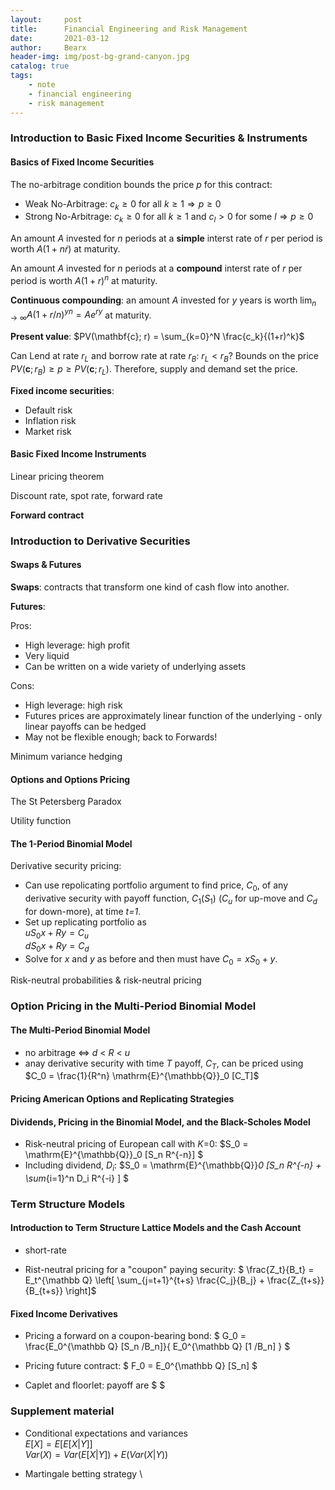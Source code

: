 ```yaml
---
layout:     post
title:      Financial Engineering and Risk Management
date:       2021-03-12
author:     Bearx
header-img: img/post-bg-grand-canyon.jpg
catalog: true
tags:
    - note
    - financial engineering
    - risk management
---
```


### Introduction to Basic Fixed Income Securities & Instruments

#### Basics of Fixed Income Securities

The no-arbitrage condition bounds the price *p* for this contract:

* Weak No-Arbitrage: $c_k \geq 0$ for all $k \geq 1 \Rightarrow p \geq 0$
* Strong No-Arbitrage: $c_k \geq 0$ for all $k \geq 1$ and $c_l>0$ for some $l \Rightarrow p \geq 0$

An amount *A* invested for *n* periods at a __simple__ interst rate of *r* per period is worth $A(1+n\dot r)$ at maturity.

An amount *A* invested for *n* periods at a __compound__ interst rate of *r* per period is worth $A(1+r)^n$ at maturity.

__Continuous compounding__: an amount *A* invested for *y* years is worth $\lim_{n\to \infty} A(1+r/n)^{yn}=A e^{ry}$ at maturity.

__Present value__: $PV(\mathbf{c}; r) = \sum_{k=0}^N \frac{c_k}{(1+r)^k}$

Can Lend at rate $r_L$ and borrow rate at rate $r_B$: $r_L < r_B$? Bounds on the price $PV(\mathbf{c}; r_B) \geq p \geq PV(\mathbf{c}; r_L)$. Therefore, supply and demand set the price.

__Fixed income securities__:

* Default risk
* Inflation risk
* Market risk

#### Basic Fixed Income Instruments

Linear pricing theorem

Discount rate, spot rate, forward rate

__Forward contract__

### Introduction to Derivative Securities

#### Swaps & Futures

__Swaps__: contracts that transform one kind of cash flow into another.

__Futures__: 

Pros:
* High leverage: high profit
* Very liquid
* Can be written on a wide variety of underlying assets

Cons:
* High leverage: high risk
* Futures prices are approximately linear function of the underlying - only linear payoffs can be hedged
* May not be flexible enough; back to Forwards!

Minimum variance hedging

#### Options and Options Pricing

The St Petersberg Paradox

Utility function

#### The 1-Period Binomial Model

Derivative security pricing:
* Can use repolicating portfolio argument to find price, $C_0$, of any derivative security with payoff function, $C_1(S_1)$ ($C_u$ for up-move and $C_d$ for down-more), at time *t=1*.
* Set up replicating portfolio as \
$u S_0 x + Ry = C_u$ \
$d S_0 x + Ry = C_d$
* Solve for *x* and *y* as before and then must have $C_0 = x S_0 + y$.

Risk-neutral probabilities & risk-neutral pricing

### Option Pricing in the Multi-Period Binomial Model

#### The Multi-Period Binomial Model

* no arbitrage <=> *d* < *R* < *u*
* anay derivative security with time *T* payoff, $C_T$, can be priced using $C_0 = \frac{1}{R^n} \mathrm{E}^{\mathbb{Q}}_0 [C_T]$

#### Pricing American Options and Replicating Strategies

#### Dividends, Pricing in the Binomial Model, and the Black-Scholes Model

* Risk-neutral pricing of European call with *K*=0: $S_0 = \mathrm{E}^{\mathbb{Q}}_0 [S_n R^{-n}] $
* Including dividend, $D_i$: $S_0 = \mathrm{E}^{\mathbb{Q}}_0 [S_n R^{-n} + \sum_{i=1}^n D_i R^{-i} ] $


### Term Structure Models

#### Introduction to Term Structure Lattice Models and the Cash Account

* short-rate

* Rist-neutral pricing for a "coupon" paying security: $ \frac{Z_t}{B_t} = E_t^{\mathbb Q} \left[ \sum_{j=t+1}^{t+s} \frac{C_j}{B_j} + \frac{Z_{t+s}}{B_{t+s}}  \right]$

#### Fixed Income Derivatives

* Pricing a forward on a coupon-bearing bond: $ G_0 = \frac{E_0^{\mathbb Q} [S_n /B_n]}{ E_0^{\mathbb Q} [1 /B_n] } $

* Pricing future contract: $ F_0 = E_0^{\mathbb Q}  [S_n] $

* Caplet and floorlet: payoff are $  $

### Supplement material

* Conditional expectations and variances \
$E[X] = E[E[X|Y]]$ \
$Var(X) = Var(E[X|Y]) + E(Var(X|Y))$

* Martingale betting strategy \
